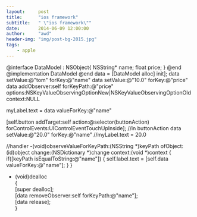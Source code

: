 ```yaml
---
layout:     post
title:      "ios framework"
subtitle:   " \"ios framework\""
date:       2014-06-09 12:00:00
author:     "awd"
header-img: "img/post-bg-2015.jpg"
tags:
    - apple
---
```

@interface DataModel : NSObject{
	NSString* name;
	float price;
}
@end
@implementation DataModel
@end
data = [DataModel alloc] init];
data setValue:@"tom" forKey:@"name"
data setValue:@"10.0" forKey:@"price"
data addObserver:self forKeyPath:@"price" options:NSKeyValueObservingOptionNew|NSKeyValueObservingOptionOld context:NULL

myLabel.text = data valueForKey:@"name"

[self.button addTarget:self action:@selector(buttonAction) forControlEvents:UIControlEventTouchUpInside];
//in buttonAction
data setValue:@"20.0" forKey:@"name"	//myLabel.text = 20.0

//handler
-(void)observeValueForKeyPath:(NSString *)keyPath ofObject:(id)object change:(NSDictionary *)change context:(void *)context
{
    if([keyPath isEqualToString:@"name"])
    {
        self.label.text = [self.data valueForKey:@"name"];
    }
}



- (void)dealloc  
{  
    [super dealloc];  
    [data removeObserver:self forKeyPath:@"name"];  
    [data release];  
}